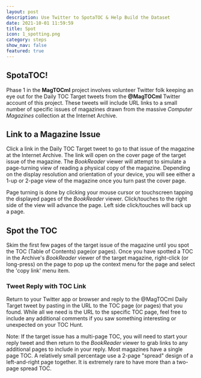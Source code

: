 ```yaml
---
layout: post
description: Use Twitter to SpotaTOC & Help Build the Dataset
date: 2021-10-01 11:59:59
title: Spot
icon: 1_spotting.png
category: steps
show_nav: false
featured: true
---
```

## SpotaTOC!

Phase 1 in the **MagTOCml** project involves volunteer Twitter folk keeping an eye out for the Daily TOC Target tweets from the **@MagTOCml** Twitter account of this project. These tweets will include URL links to a small number of specific issues of magazines drawn from the massive *Computer Magazines* collection at the Internet Archive.

## Link to a Magazine Issue

Click a link in the Daily TOC Target tweet to go to that issue of the magazine at the Internet Archive. The link will open on the cover page of the target issue of the magazine. The *BookReader* viewer will attempt to simulate a page-turning view of reading a physical copy of the magazine. Depending on the display resolution and orientation of your device, you will see either a 1-up or 2-page view of the magazine once you turn past the cover page.

Page turning is done by clicking your mouse cursor or touchscreen tapping the displayed pages of the *BookReader* viewer. Click/touches to the right side of the view will advance the page. Left side click/touches will back up a page.

## Spot the TOC

Skim the first few pages of the target issue of the magazine until you spot the TOC (Table of Contents) page(or pages). Once you have spotted a TOC in the Archive's *BookReader* viewer of the target magazine, right-click (or long-press) on the page to pop up the context menu for the page and select the 'copy link' menu item.

### Tweet Reply with TOC Link
Return to your Twitter app or browser and reply to the @MagTOCml Daily Target tweet by pasting in the URL to the TOC page (or pages) that you found. While all we need is the URL to the specific TOC page, feel free to include any additional comments if you saw something interesting or unexpected on your TOC Hunt.

Note: If the target issue has a multi-page TOC, you will need to start your reply tweet and then return to the *BookReader* viewer to grab links to any additional pages to include in your reply. Most magazines have a single page TOC. A relatively small percentage use a 2-page "spread" design of a left-and-right page together. It is extremely rare to have more than a two-page spread TOC.
